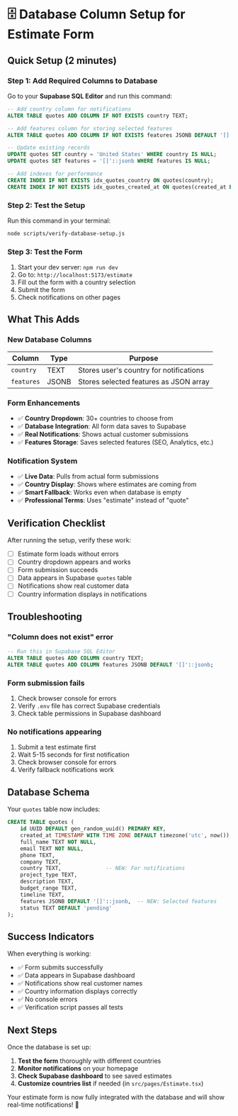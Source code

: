 # 🗄️ Database Column Setup for Estimate Form

## Quick Setup (2 minutes)

### Step 1: Add Required Columns to Database

Go to your **Supabase SQL Editor** and run this command:

```sql
-- Add country column for notifications
ALTER TABLE quotes ADD COLUMN IF NOT EXISTS country TEXT;

-- Add features column for storing selected features
ALTER TABLE quotes ADD COLUMN IF NOT EXISTS features JSONB DEFAULT '[]'::jsonb;

-- Update existing records
UPDATE quotes SET country = 'United States' WHERE country IS NULL;
UPDATE quotes SET features = '[]'::jsonb WHERE features IS NULL;

-- Add indexes for performance
CREATE INDEX IF NOT EXISTS idx_quotes_country ON quotes(country);
CREATE INDEX IF NOT EXISTS idx_quotes_created_at ON quotes(created_at DESC);
```

### Step 2: Test the Setup

Run this command in your terminal:

```bash
node scripts/verify-database-setup.js
```

### Step 3: Test the Form

1. Start your dev server: `npm run dev`
2. Go to: `http://localhost:5173/estimate`
3. Fill out the form with a country selection
4. Submit the form
5. Check notifications on other pages

## What This Adds

### New Database Columns

| Column | Type | Purpose |
|--------|------|---------|
| `country` | TEXT | Stores user's country for notifications |
| `features` | JSONB | Stores selected features as JSON array |

### Form Enhancements

- ✅ **Country Dropdown**: 30+ countries to choose from
- ✅ **Database Integration**: All form data saves to Supabase
- ✅ **Real Notifications**: Shows actual customer submissions
- ✅ **Features Storage**: Saves selected features (SEO, Analytics, etc.)

### Notification System

- ✅ **Live Data**: Pulls from actual form submissions
- ✅ **Country Display**: Shows where estimates are coming from
- ✅ **Smart Fallback**: Works even when database is empty
- ✅ **Professional Terms**: Uses "estimate" instead of "quote"

## Verification Checklist

After running the setup, verify these work:

- [ ] Estimate form loads without errors
- [ ] Country dropdown appears and works
- [ ] Form submission succeeds
- [ ] Data appears in Supabase `quotes` table
- [ ] Notifications show real customer data
- [ ] Country information displays in notifications

## Troubleshooting

### "Column does not exist" error
```sql
-- Run this in Supabase SQL Editor
ALTER TABLE quotes ADD COLUMN country TEXT;
ALTER TABLE quotes ADD COLUMN features JSONB DEFAULT '[]'::jsonb;
```

### Form submission fails
1. Check browser console for errors
2. Verify `.env` file has correct Supabase credentials
3. Check table permissions in Supabase dashboard

### No notifications appearing
1. Submit a test estimate first
2. Wait 5-15 seconds for first notification
3. Check browser console for errors
4. Verify fallback notifications work

## Database Schema

Your `quotes` table now includes:

```sql
CREATE TABLE quotes (
    id UUID DEFAULT gen_random_uuid() PRIMARY KEY,
    created_at TIMESTAMP WITH TIME ZONE DEFAULT timezone('utc', now()),
    full_name TEXT NOT NULL,
    email TEXT NOT NULL,
    phone TEXT,
    company TEXT,
    country TEXT,              -- NEW: For notifications
    project_type TEXT,
    description TEXT,
    budget_range TEXT,
    timeline TEXT,
    features JSONB DEFAULT '[]'::jsonb,  -- NEW: Selected features
    status TEXT DEFAULT 'pending'
);
```

## Success Indicators

When everything is working:

- ✅ Form submits successfully
- ✅ Data appears in Supabase dashboard
- ✅ Notifications show real customer names
- ✅ Country information displays correctly
- ✅ No console errors
- ✅ Verification script passes all tests

## Next Steps

Once the database is set up:

1. **Test the form** thoroughly with different countries
2. **Monitor notifications** on your homepage
3. **Check Supabase dashboard** to see saved estimates
4. **Customize countries list** if needed (in `src/pages/Estimate.tsx`)

Your estimate form is now fully integrated with the database and will show real-time notifications! 🎉
